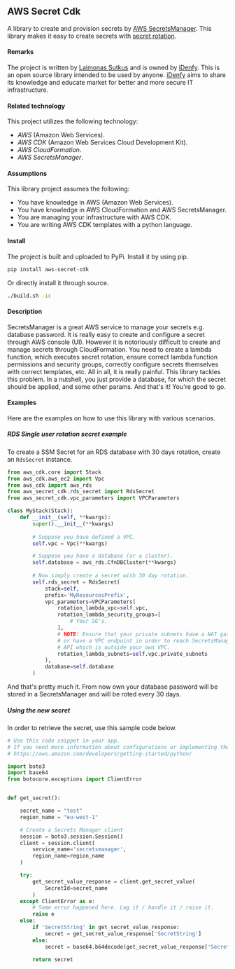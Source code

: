 ## AWS Secret Cdk

A library to create and provision secrets by 
[AWS SecretsManager](https://aws.amazon.com/secrets-manager/). 
This library makes it easy to create secrets with 
[secret rotation](https://docs.aws.amazon.com/secretsmanager/latest/userguide/rotating-secrets.html).

#### Remarks

The project is written by [Laimonas Sutkus](https://github.com/laimonassutkus) 
and is owned by [iDenfy](https://github.com/idenfy). This is an open source
library intended to be used by anyone. [iDenfy](https://github.com/idenfy) aims
to share its knowledge and educate market for better and more secure IT infrastructure.

#### Related technology

This project utilizes the following technology:

- *AWS* (Amazon Web Services).
- *AWS CDK* (Amazon Web Services Cloud Development Kit).
- *AWS CloudFormation*.
- *AWS SecretsManager*.

#### Assumptions

This library project assumes the following:

- You have knowledge in AWS (Amazon Web Services).
- You have knowledge in AWS CloudFormation and AWS SecretsManager.
- You are managing your infrastructure with AWS CDK.
- You are writing AWS CDK templates with a python language.

#### Install

The project is built and uploaded to PyPi. Install it by using pip.

```bash
pip install aws-secret-cdk
```

Or directly install it through source.

```bash
./build.sh -ic
```

#### Description

SecretsManager is a great AWS service to manage your secrets e.g. database
password. It is really easy to create and configure a secret through AWS
console (UI). However it is notoriously difficult to create and manage 
secrets through CloudFormation. You need to create a lambda function, which 
executes secret rotation, ensure correct lambda function permissions and
security groups, correctly configure secrets themselves with correct templates, etc.
All in all, it is really painful. This library tackles this problem. In a 
nutshell, you just provide a database, for which the secret should be applied,
and some other params. And that's it! You're good to go.

#### Examples

Here are the examples on how to use this library with various scenarios.

##### RDS Single user rotation secret example

To create a SSM Secret for an RDS database with 30 days rotation, create an
`RdsSecret` instance.

```python
from aws_cdk.core import Stack
from aws_cdk.aws_ec2 import Vpc
from aws_cdk import aws_rds
from aws_secret_cdk.rds_secret import RdsSecret
from aws_secret_cdk.vpc_parameters import VPCParameters

class MyStack(Stack):
    def __init__(self, **kwargs):
        super().__init__(**kwargs)
        
        # Suppose you have defined a VPC.
        self.vpc = Vpc(**kwargs)

        # Suppose you have a database (or a cluster).
        self.database = aws_rds.CfnDBCluster(**kwargs)
        
        # Now simply create a secret with 30 day rotation.
        self.rds_secret = RdsSecret(
            stack=self,
            prefix='MyResourcesPrefix',
            vpc_parameters=VPCParameters(
                rotation_lambda_vpc=self.vpc,
                rotation_lambda_security_groups=[
                    # Your SG's.
                ],
                # NOTE! Ensure that your private subnets have a NAT gateway
                # or have a VPC endpoint in order to reach SecretsManager
                # API which is outside your own VPC.
                rotation_lambda_subnets=self.vpc.private_subnets
            ),
            database=self.database
        )
```

And that's pretty much it. From now own your database password will be stored
in a SecretsManager and will be roted every 30 days.

##### Using the new secret

In order to retrieve the secret, use this sample code below.

```python
# Use this code snippet in your app.
# If you need more information about configurations or implementing the sample code, visit the AWS docs:   
# https://aws.amazon.com/developers/getting-started/python/

import boto3
import base64
from botocore.exceptions import ClientError


def get_secret():

    secret_name = "test"
    region_name = "eu-west-1"

    # Create a Secrets Manager client
    session = boto3.session.Session()
    client = session.client(
        service_name='secretsmanager',
        region_name=region_name
    )

    try:
        get_secret_value_response = client.get_secret_value(
            SecretId=secret_name
        )
    except ClientError as e:
        # Some error happened here. Log it / handle it / raise it.
        raise e
    else:
        if 'SecretString' in get_secret_value_response:
            secret = get_secret_value_response['SecretString']
        else:
            secret = base64.b64decode(get_secret_value_response['SecretBinary'])
            
        return secret
```